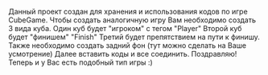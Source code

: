 Данный проект создан для хранения и использования кодов по игре CubeGame.
Чтобы создать аналогичную игру Вам необходимо создать 3 вида куба. 
      Один куб будет "игроком" с тегом "Player"
      Второй куб будет "финишем" "Finish"
      Третий будет препятствием на пути к финишу.
Также необходимо создать задний фон (тут можно сделать на Ваше усмотрение)
Далее вставить коды и все соединить.
Поздравляю! Теперь и у Вас есть подобный тип игры :)

